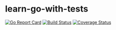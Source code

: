 # learn-go-with-tests

[![Go Report Card](https://goreportcard.com/badge/github.com/tanem/learn-go-with-tests?style=flat-square)](https://goreportcard.com/report/github.com/tanem/learn-go-with-tests)
[![Build Status](https://img.shields.io/travis/tanem/learn-go-with-tests?style=flat-square)](https://travis-ci.com/tanem/learn-go-with-tests)
[![Coverage Status](https://img.shields.io/codecov/c/github/tanem/learn-go-with-tests?style=flat-square)](https://codecov.io/gh/tanem/learn-go-with-tests)